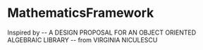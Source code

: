 # MathematicsFramework 
Inspired by
-- A DESIGN PROPOSAL FOR AN OBJECT ORIENTED ALGEBRAIC LIBRARY -- 
from VIRGINIA NICULESCU
